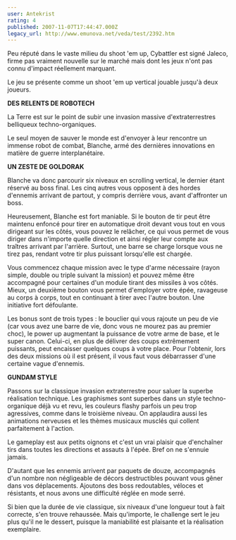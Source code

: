 ```yaml
---
user: Antekrist
rating: 4
published: 2007-11-07T17:44:47.000Z
legacy_url: http://www.emunova.net/veda/test/2392.htm
---
```

Peu réputé dans le vaste milieu du shoot 'em up, Cybattler est signé Jaleco, firme pas vraiment nouvelle sur le marché mais dont les jeux n'ont pas connu d'impact réellement marquant.  

Le jeu se présente comme un shoot 'em up vertical jouable jusqu'à deux joueurs.  

  

**DES RELENTS DE ROBOTECH**  

La Terre est sur le point de subir une invasion massive d'extraterrestres belliqueux techno-organiques.  

Le seul moyen de sauver le monde est d'envoyer à leur rencontre un immense robot de combat, Blanche, armé des dernières innovations en matière de guerre interplanétaire.  

  

**UN ZESTE DE GOLDORAK**  

Blanche va donc parcourir six niveaux en scrolling vertical, le dernier étant réservé au boss final. Les cinq autres vous opposent à des hordes d'ennemis arrivant de partout, y compris derrière vous, avant d'affronter un boss.  

Heureusement, Blanche est fort maniable. Si le bouton de tir peut être maintenu enfoncé pour tirer en automatique droit devant vous tout en vous dirigeant sur les côtés, vous pouvez le relâcher, ce qui vous permet de vous diriger dans n'importe quelle direction et ainsi régler leur compte aux traîtres arrivant par l'arrière. Surtout, une barre se charge lorsque vous ne tirez pas, rendant votre tir plus puissant lorsqu'elle est chargée.  

Vous commencez chaque mission avec le type d'arme nécessaire (rayon simple, double ou triple suivant la mission) et pouvez même être accompagné pour certaines d'un module tirant des missiles à vos côtés. Mieux, un deuxième bouton vous permet d'employer votre épée, ravageuse au corps à corps, tout en continuant à tirer avec l'autre bouton. Une initiative fort défoulante.  

Les bonus sont de trois types : le bouclier qui vous rajoute un peu de vie (car vous avez une barre de vie, donc vous ne mourez pas au premier choc), le power up augmentant la puissance de votre arme de base, et le super canon. Celui-ci, en plus de délivrer des coups extrêmement puissants, peut encaisser quelques coups à votre place. Pour l'obtenir, lors des deux missions où il est présent, il vous faut vous débarrasser d'une certaine vague d'ennemis.  

  

**GUNDAM STYLE**  

Passons sur la classique invasion extraterrestre pour saluer la superbe réalisation technique. Les graphismes sont superbes dans un style techno-organique déjà vu et revu, les couleurs flashy parfois un peu trop agressives, comme dans le troisième niveau. On applaudira aussi les animations nerveuses et les thèmes musicaux musclés qui collent parfaitement à l'action.  

Le gameplay est aux petits oignons et c'est un vrai plaisir que d'enchaîner tirs dans toutes les directions et assauts à l'épée. Bref on ne s'ennuie jamais.  

D'autant que les ennemis arrivent par paquets de douze, accompagnés d'un nombre non négligeable de décors destructibles pouvant vous gêner dans vos déplacements. Ajoutons des boss redoutables, véloces et résistants, et nous avons une difficulté réglée en mode serré.  

Si bien que la durée de vie classique, six niveaux d'une longueur tout à fait correcte, s'en trouve rehaussée. Mais qu'importe, le challenge sert le jeu plus qu'il ne le dessert, puisque la maniabilité est plaisante et la réalisation exemplaire.